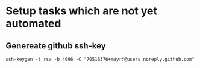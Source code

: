 # Setup tasks which are not yet automated

## Genereate github ssh-key

```
ssh-keygen -t rsa -b 4096 -C "70516376+mayrf@users.noreply.github.com"
```
